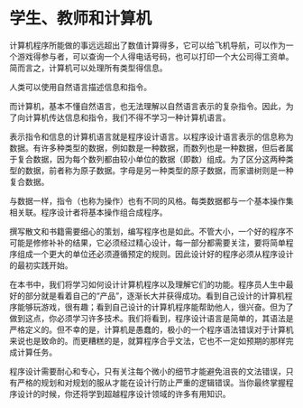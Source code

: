 学生、教师和计算机
=================

计算机程序所能做的事远远超出了数值计算得多，它可以给飞机导航，可以作为一个游戏得参与者，可以查询一个人得电话号码，也可以打印一个大公司得工资单。简而言之，计算机可以处理所有类型得信息。

人类可以使用自然语言描述信息和指令。

而计算机，基本不懂自然语言，也无法理解以自然语言表示的复杂指令。因此，为了向计算机传达信息和指令，我们不得不学习一种计算机语言。

表示指令和信息的计算机语言就是程序设计语言。以程序设计语言表示的信息称为数据。有许多种类型的数据，例如数是一种数据，而数列也是一种数据，但后者属于复合数据，因为每个数列都由较小单位的数据（即数）组成。为了区分这两种类型的数据，前者称为原子数据。字母是另一种类型的原子数据，而家谱树则是一种复合数据。

与数据一样，指令（也称为操作）也有不同的风格。每类数据都与一个基本操作集相关联。程序设计者将基本操作组合成程序。

撰写散文和书籍需要细心的策划，编写程序也是如此。不管大小，一个好的程序不可能是修修补补的结果，它必须经过精心设计，每一部分都需要关注，要将简单程序组成一个更大的单位还必须遵循预定的规则。因此设计好的程序必须从程序设计的最初实践开始。

在本书中，我们将学习如何设计计算机程序以及理解它们的功能。程序员人生中最好的部分就是看着自己的“产品”，逐渐长大并获得成功。看到自己设计的计算机程序能够玩游戏，很有趣；看到自己设计的计算机程序能帮助他人，很兴奋。但为了做到这点，你必须学习许多技术。我们将看到，程序设计语言是简单的，其语法是严格定义的。但不幸的是，计算机是愚蠢的，极小的一个程序语法错误对于计算机来说也是致命的。而更糟糕的是，就算程序合乎文法，它也不一定如预期的那样完成计算任务。

程序设计需要耐心和专心，只有关注每个微小的细节才能避免沮丧的文法错误，只有严格的规划和对规划的服从才能在设计行防止严重的逻辑错误。当你最终掌握程序设计的时候，你还将学到超越程序设计领域的许多有用知识。


